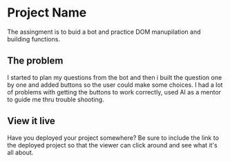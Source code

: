 # Project Name

The assingment is to buid a bot and practice DOM manupilation and building functions.

## The problem

I started to plan my questions from the bot and then i built the question one by one and added buttons so the user could make some choices. I had a lot of problems with getting the buttons to work correctly, used AI as a mentor to guide me thru trouble shooting.

## View it live

Have you deployed your project somewhere? Be sure to include the link to the deployed project so that the viewer can click around and see what it's all about.
